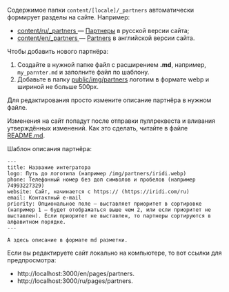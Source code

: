 Содержимое папки `content/[locale]/_partners` автоматически формирует разделы на сайте. Например:
* [content/ru/_partners ](/content/ru/_partners) — [Партнеры](https://wirenboard.com/ru/pages/partners/) в русской версии сайта;
* [content/en/_partners ](/content/en/_partners) — [Partners](https://wirenboard.com/en/pages/partners/) в английской версии сайта. 

Чтобы добавить нового партнёра:
1. Создайте в нужной папке файл с расширением **.md**, например, `my_parnter.md` и заполните файл по шаблону.
2. Добавьте в папку [public/img/partners](/public/img/partners) логотим в формате webp и шириной не больше 500px.

Для редактирования просто измените описание партнёра в нужном файле.

Изменения на сайт попадут после отправки пуллреквеста и вливания утверждённых изменений. Как это сделать, читайте в файле [README.md](/README.md).

Шаблон описания партнёра:
```
---
title: Название интегратора
logo: Путь до логотипа (например /img/partners/iridi.webp)
phone: Телефонный номер без доп символов и пробелов (например 74993227329)
website: Сайт, начинается с https:// (https://iridi.com/ru)
email: Контактный e-mail
priority: Опциональное поле — выставляет приоритет в сортировке (например 1 — будет отображаться выше чем 2, или если приоритет не выставлен). Если приоритет не выставлен, то партнеры сортируются в алфавитном порядке.
---

А здесь описание в формате md разметки.

```
Если вы редактируете сайт локально на компьютере, то вот ссылки для предпросмотра:
* http://localhost:3000/en/pages/partners.
* http://localhost:3000/ru/pages/partners.
